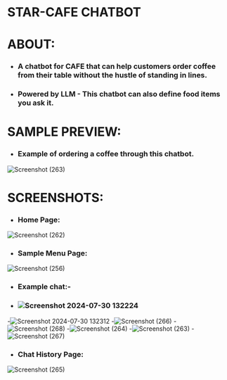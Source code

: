 # STAR-CAFE CHATBOT

# ABOUT:
- ### A chatbot for CAFE that can help customers order coffee from their table without the hustle of standing in lines.
- ### Powered by LLM - This chatbot can also define food items you ask it.

# SAMPLE PREVIEW:  
- ### Example of ordering a coffee through this chatbot.
![Screenshot (263)](https://github.com/Jainil5/coffee-shop-chatbot/assets/96060948/d600ed79-b78d-49c3-a614-afe2c8e30c7d)
# SCREENSHOTS:
- ### Home Page:
![Screenshot (262)](https://github.com/Jainil5/coffee-shop-chatbot/assets/96060948/2da38784-e800-4753-81e4-c2269e00dd83)
- ### Sample Menu Page:
![Screenshot (256)](https://github.com/Jainil5/coffee-shop-chatbot/assets/96060948/e76268c3-4b28-4f00-92e8-3651a4846a90)

- ### Example chat:-
- ### ![Screenshot 2024-07-30 132224](https://github.com/user-attachments/assets/f7ac6e51-c8e9-4c31-854c-e0d3d0fadce3)
-![Screenshot 2024-07-30 132312](https://github.com/user-attachments/assets/0353148d-41d0-4308-9d7f-58cad04f0cdb)
-![Screenshot (266)](https://github.com/Jainil5/coffee-shop-chatbot/assets/96060948/1786e238-cbc9-4752-9eb2-818ccafec543)
-![Screenshot (268)](https://github.com/Jainil5/coffee-shop-chatbot/assets/96060948/ec1a57c4-7144-455c-8657-689a95d114ee)
-![Screenshot (264)](https://github.com/Jainil5/coffee-shop-chatbot/assets/96060948/0f31a284-92a2-4289-a874-ed6eacba3c42)
-![Screenshot (263)](https://github.com/Jainil5/coffee-shop-chatbot/assets/96060948/d600ed79-b78d-49c3-a614-afe2c8e30c7d)
-![Screenshot (267)](https://github.com/Jainil5/coffee-shop-chatbot/assets/96060948/3d266c01-3fbf-4634-b131-a7a650cdfed3)

- ### Chat History Page:
![Screenshot (265)](https://github.com/Jainil5/coffee-shop-chatbot/assets/96060948/6ab230f5-acac-47d1-bc8d-075d6820838f)

